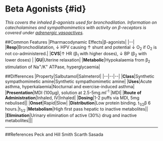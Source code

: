 # Beta Agonists {#id}

*This covers the inhaled β-agonists used for bronchodilation. Information on catecholamines and sympathomimetics with activity on β-receptors is covered under [adrenergic vasoactives](adrenergic_drugs.md).*

##Common Features
|Pharmacodynamic Effects|β-agonists|
|--|
|**Resp**|Bronchodilatation, ↓ HPV causing ↑ shunt and potential ↓ O<sub>2</sub> if O<sub>2</sub> is not co-administered.|
|**CVS**|↑ HR (β<sub>1</sub> with higher doses), ↓ BP (β<sub>2</sub> with lower doses) |
|**GU**|Uterine relaxation|
|**Metabolic**|Hypokalaemia from β<sub>2</sub> stimulation of Na<sup>+</sup>/K<sup>+</sup> ATPase, hyperglycaemia|

##Differences
|Property|Salbutamol|Salmeterol|
|--|--|--|
|**Class**|Synthetic sympathomimetic amine|Synthetic sympathomimetic amine|
|**Uses**|Acute asthma, hyperkalaemia|Nocturnal and exercise-induced asthma|
|**Presentation**|MDI (100µg), solution at 2.5-5mg.ml<sup>-1</sup> |MDI|
|**Route of Administration**|Inhaled, IV|Inhaled|
|**Dosing**|1-2 puffs via MDI, 5mg nebulised||
|**Onset**|Rapid|Slow|
|**Distribution**|Low protein binding. t<sub>1/2</sub>β 6 hours.|t<sub>1/2</sub>
|**Metabolism**|High first pass hepatic to inactive metabolites||
|**Elimination**|Urinary elimination of active (30%) drug and inactive metabolites|||




---
##References
Peck and Hill
Smith Scarth Sasada